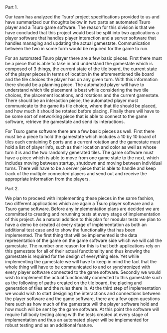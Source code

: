 Part 1.

Our team has analyzed the Tsuro’ project specifications provided to us and have summarized our thoughts below in two parts an automated Tsuro player and a Tsuro game software. The reason for this division is that we have concluded that this project would best be split into two applications a player software that handles player interaction and a server software that handles managing and updating the actual gamestate. Communication between the two in some form would be required for the game to run.

For an automated Tsuro player there are a few basic pieces. First there must be a piece that is able to take in and understand the gamestate which is composed of 3 things, the current state of the tile board, the current state of the player pieces in terms of location in the aforementioned tile board and the tile choices the player has on any given turn. With this information there should be a planning piece. The automated player will have to understand which tile placement is best while considering the two tile choices, the placement locations, and rotations and the current gamestate. There should be an interaction piece, the automated player must communicate to the game its tile choice, where that tile should be placed, and how much it should be rotated before placing. Finally there will have to be some sort of networking piece that is able to connect to the game software, retrieve the gamestate and send its interactions.


For Tsuro game software there are a few basic pieces as well. First there must be a piece to hold the gamestate which includes a 10 by 10 board of tiles each containing 8 ports and a current rotation and the gamestate must hold a list of player info, such as their location and color as well as whose turn it is and the two randomly generated tiles. The game software must have a piece which is able to move from one game state to the next, which includes moving between startup, shutdown and moving between individual turns. There will have to be a server piece that is able to handle and keep track of the multiple connected players and send out and receive the appropriate information from the players.  


Part 2.

We plan to proceed with implementing these pieces in the same fashion, two different applications which are again a Tsuro player software and a Tsuro game software. Before any implementation plans are decided we are committed to creating and rerunning tests at every stage of implementation of this project. As a natural addition to this plan for modular tests we plan to have a demo be created at every stage of implementation as both an additional test case and to show the functionality that has been implemented. The first thing that will be implemented is the data representation of the game on the game software side which we will call the gamestate. The number one reason for this is that both applications rely on this gamestate for all of their actual functionality and thus knowing the gamestate is required for the design of everything else. Yet while implementing the gamestate we will have to keep in mind the fact that the whole thing will have to be communicated to and or synchronized with every player software connected to the game software. Secondly we would wish to implement the actual functionality connected to this gamestate such as the following of paths created on the tile board, the placing and generation of tiles and the rules there in. At the third step of implementation we would wish to start designing the interactions and connections between the player software and the game software, there are a few open questions here such as how much of the gamestate will the player software hold and how much will be sent by the game software. At this point the software will require full body testing along with the tests created at every stage of implementation and thus an automated player will be implemented for robust testing and as an additional feature. 
